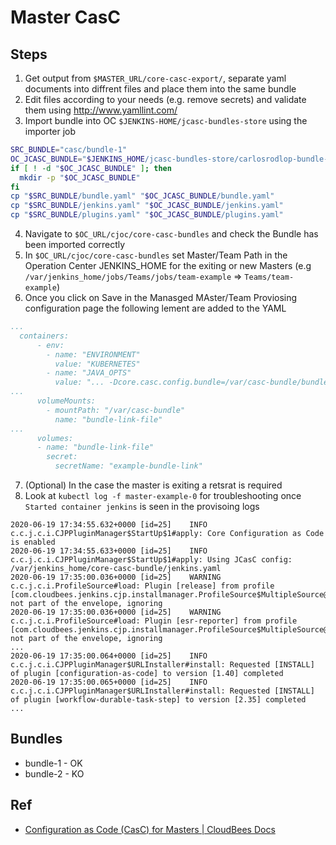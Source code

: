 # Master CasC

## Steps

1. Get output from `$MASTER_URL/core-casc-export/`, separate yaml documents into diffrent files and place them into the same bundle
2. Edit files according to your needs (e.g. remove secrets) and validate them using http://www.yamllint.com/
3. Import bundle into OC `$JENKINS-HOME/jcasc-bundles-store` using the importer job  

```sh
SRC_BUNDLE="casc/bundle-1"
OC_JCASC_BUNDLE="$JENKINS_HOME/jcasc-bundles-store/carlosrodlop-bundle-1"
if [ ! -d "$OC_JCASC_BUNDLE" ]; then
  mkdir -p "$OC_JCASC_BUNDLE"
fi
cp "$SRC_BUNDLE/bundle.yaml" "$OC_JCASC_BUNDLE/bundle.yaml"
cp "$SRC_BUNDLE/jenkins.yaml" "$OC_JCASC_BUNDLE/jenkins.yaml"
cp "$SRC_BUNDLE/plugins.yaml" "$OC_JCASC_BUNDLE/plugins.yaml"
```

4. Navigate to `$OC_URL/cjoc/core-casc-bundles` and check the Bundle has been imported correctly
5. In `$OC_URL/cjoc/core-casc-bundles` set Master/Team Path in the Operation Center JENKINS_HOME for the exiting or new Masters (e.g `/var/jenkins_home/jobs/Teams/jobs/team-example` => `Teams/team-example`)
6. Once you click on Save in the Manasged MAster/Team Proviosing configuration page the following lement are added to the YAML

```yaml
...
  containers:
      - env:
        - name: "ENVIRONMENT"
          value: "KUBERNETES"
        - name: "JAVA_OPTS"
          value: "... -Dcore.casc.config.bundle=/var/casc-bundle/bundle-link.yaml ..."
...
      volumeMounts:
        - mountPath: "/var/casc-bundle"
          name: "bundle-link-file"
...
      volumes:
      - name: "bundle-link-file"
        secret:
          secretName: "example-bundle-link"
```

7. (Optional) In the case the master is exiting a retsrat is required
8. Look at `kubectl log -f master-example-0` for troubleshooting once `Started container jenkins` is seen in the provisoing logs

```log
2020-06-19 17:34:55.632+0000 [id=25]	INFO	c.c.j.c.i.CJPPluginManager$StartUp$1#apply: Core Configuration as Code is enabled
2020-06-19 17:34:55.633+0000 [id=25]	INFO	c.c.j.c.i.CJPPluginManager$StartUp$1#apply: Using JCasC config: /var/jenkins_home/core-casc-bundle/jenkins.yaml
2020-06-19 17:35:00.036+0000 [id=25]	WARNING	c.c.j.c.i.ProfileSource#load: Plugin [release] from profile [com.cloudbees.jenkins.cjp.installmanager.ProfileSource$MultipleSource@80b40c6] not part of the envelope, ignoring
2020-06-19 17:35:00.036+0000 [id=25]	WARNING	c.c.j.c.i.ProfileSource#load: Plugin [esr-reporter] from profile [com.cloudbees.jenkins.cjp.installmanager.ProfileSource$MultipleSource@80b40c6] not part of the envelope, ignoring
...
2020-06-19 17:35:00.064+0000 [id=25]	INFO	c.c.j.c.i.CJPPluginManager$URLInstaller#install: Requested [INSTALL] of plugin [configuration-as-code] to version [1.40] completed
2020-06-19 17:35:00.065+0000 [id=25]	INFO	c.c.j.c.i.CJPPluginManager$URLInstaller#install: Requested [INSTALL] of plugin [workflow-durable-task-step] to version [2.35] completed
...
```

## Bundles

* bundle-1 - OK
* bundle-2 - KO

## Ref

* [Configuration as Code (CasC) for Masters | CloudBees Docs](https://docs.cloudbees.com/docs/cloudbees-core/latest/cloud-admin-guide/core-casc-modern)